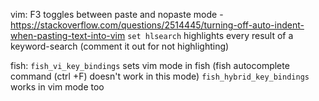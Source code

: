 vim:
F3 toggles between paste and nopaste mode - https://stackoverflow.com/questions/2514445/turning-off-auto-indent-when-pasting-text-into-vim
`set hlsearch` highlights every result of a keyword-search (comment it out for not highlighting)






fish:
`fish_vi_key_bindings` sets vim mode in fish (fish autocomplete command (ctrl +F) doesn't work in this mode)
`fish_hybrid_key_bindings` works in vim mode too
